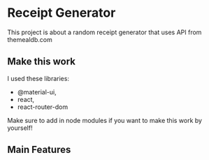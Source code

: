 # Receipt Generator

This project is about a random receipt generator that uses API from themealdb.com

## Make this work
I used these libraries:
- @material-ui, 
- react, 
- react-router-dom 

Make sure to add in node modules if you want to make this work by yourself!


## Main Features
